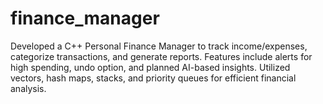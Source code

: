 # finance_manager
Developed a C++ Personal Finance Manager to track income/expenses, categorize transactions, and generate reports. Features include alerts for high spending, undo option, and planned AI-based insights. Utilized vectors, hash maps, stacks, and priority queues for efficient financial analysis.

